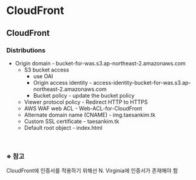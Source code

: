 # CloudFront

## CloudFront
### Distributions
- Origin domain - bucket-for-was.s3.ap-northeast-2.amazonaws.com
  - S3 bucket access
    - use OAI
    - Origin access identity - access-identity-bucket-for-was.s3.ap-northeast-2.amazonaws.com
    - Bucket policy - update the bucket policy
  - Viewer protocol policy - Redirect HTTP to HTTPS
  - AWS WAF web ACL - Web-ACL-for-CloudFront
  - Alternate domain name (CNAME) - img.taesankim.tk
  - Custom SSL certificate - taesankim.tk
  - Default root object - index.html

<br/>

### ※ 참고
CloudFront에 인증서를 적용하기 위해선 N. Virginia에 인증서가 존재해야 함
